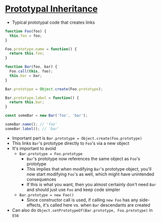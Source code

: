 # [Prototypal Inheritance](https://github.com/getify/You-Dont-Know-JS/blob/master/this%20%26%20object%20prototypes/ch5.md#prototypal-inheritance)

* Typical prototypal code that creates links

```javascript
function Foo(foo) {
  this.foo = foo;
}

Foo.prototype.name = function() {
  return this.foo;
}

function Bar(foo, bar) {
  Foo.call(this, foo);
  this.bar = bar;
}

Bar.prototype = Object.create(Foo.prototype);

Bar.prototype.label = function() {
  return this.bar;
}

const someBar = new Bar('foo', 'bar');

someBar.name(); // 'foo'
someBar.label(); // 'bar'
```

* Important part is `Bar.prototype = Object.create(Foo.prototype)`
* This links `Bar`'s prototype directly to `Foo`'s via a new object
* It's important to avoid
  * `Bar.prototype = Foo.prototype`
    * `Bar`'s prototype now references the same object as `Foo`'s prototype
    * This implies that when modifying `Bar`'s prototype object, you'll now start modifying `Foo`'s as well, which might have unintended consequences
    * If this is what you want, then you almost certainly don't need `Bar` and should just use `Foo` and keep code simpler
  * `Bar.prototype = new Foo()`
    * Since constructor call is used, if calling `new Foo` has any side-effects, it's called here vs. when `Bar` descendants are created
* Can also do `Object.setPrototypeOf(Bar.prototype, Foo.prototype)` in `ES6`
